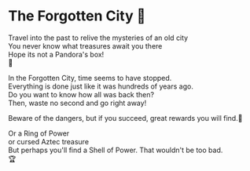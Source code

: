 # The Forgotten City :european_castle:

Travel into the past to relive the mysteries of an old city <br>
You never know what treasures await you there <br>
Hope its not a Pandora's box! <br>
:mount_fuji:

In the Forgotten City, time seems to have stopped. <br>
Everything is done just like it was hundreds of years ago. <br>
Do you want to know how all was back then? <br>
Then, waste no second and go right away! <br>

Beware of the dangers, but if you succeed, great rewards you will find.:stars:

Or a Ring of Power <br>
or cursed Aztec treasure<br>
But perhaps you'll find a Shell of Power. That wouldn't be too bad.<br>:trophy:

